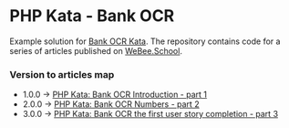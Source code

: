 # PHP Kata - Bank OCR
Example solution for [Bank OCR Kata](https://codingdojo.org/kata/BankOCR/). The repository contains code for a series of articles published on [WeBee.School](https://webee.school/).

### Version to articles map
* 1.0.0 -> [PHP Kata: Bank OCR Introduction - part 1](https://webee.school/coding/php/kata/bank-ocr-introduction.html)
* 2.0.0 -> [PHP Kata: Bank OCR Numbers - part 2](https://webee.school/coding/php/kata/bank-ocr-numbers-part.html)
* 3.0.0 -> [PHP Kata: Bank OCR the first user story completion - part 3](https://webee.school/coding/php/kata/bank-ocr-the-first-user-story-completion.html)
